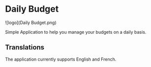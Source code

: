 # Daily Budget
 
![logo](Daily Budget.png)
 
Simple Application to help you manage your budgets on a daily basis.

## Translations

The application currently supports English and French.
